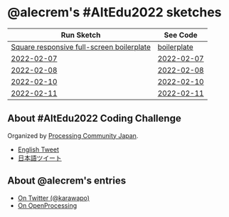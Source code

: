 # @alecrem's \#AltEdu2022 sketches

| Run Sketch | See Code |
|---|---|
| [Square responsive full-screen boilerplate](https://alecrem.github.io/AltEdu2022/boilerplate) | [boilerplate](https://github.com/alecrem/AltEdu2022/blob/main/boilerplate/sketch.js) |
| [2022-02-07](https://alecrem.github.io/AltEdu2022/2022-02-07) | [2022-02-07](https://github.com/alecrem/AltEdu2022/blob/main/2022-02-07/sketch.js) |
| [2022-02-08](https://alecrem.github.io/AltEdu2022/2022-02-08) | [2022-02-08](https://github.com/alecrem/AltEdu2022/blob/main/2022-02-08/sketch.js) |
| [2022-02-10](https://alecrem.github.io/AltEdu2022/2022-02-10) | [2022-02-10](https://github.com/alecrem/AltEdu2022/blob/main/2022-02-10/sketch.js) |
| [2022-02-11](https://alecrem.github.io/AltEdu2022/2022-02-11) | [2022-02-11](https://github.com/alecrem/AltEdu2022/blob/main/2022-02-11/sketch.js) |

## About \#AltEdu2022 Coding Challenge

Organized by [Processing Community Japan](https://pcd-tokyo.github.io/).

- [English Tweet](https://twitter.com/PCD_Tokyo/status/1488329828923473924)
- [日本語ツイート](https://twitter.com/PCD_Tokyo/status/1488082844303839233)

## About @alecrem's entries

- [On Twitter (@karawapo)](https://twitter.com/karawapo/status/1491788819280330754)
- [On OpenProcessing](https://openprocessing.org/user/306832/?view=sketches)
